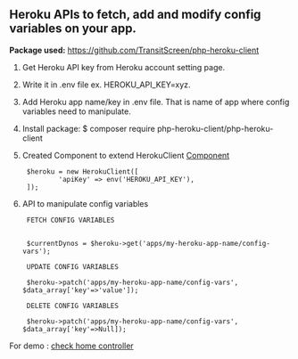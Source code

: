 
## Heroku APIs to fetch, add and modify config variables on your app.

<b>Package used:</b> https://github.com/TransitScreen/php-heroku-client

1. Get Heroku API key from Heroku account setting page.
2. Write it in .env file ex. HEROKU_API_KEY=xyz.
3.  Add Heroku app name/key in .env file. That is name of app where config variables need to manipulate.
4. Install package:  $ composer require php-heroku-client/php-heroku-client
5. Created Component to extend HerokuClient <a href="https://github.com/JyotiPanwar/herokuconfigvarapi/blob/master/app/Components/HerokuApi.php">Component</a>

		$heroku = new HerokuClient([
			    'apiKey' => env('HEROKU_API_KEY'), 
		]);
		
6. API to manipulate config variables
		
		FETCH CONFIG VARIABLES
		

		$currentDynos = $heroku->get('apps/my-heroku-app-name/config-vars');

		UPDATE CONFIG VARIABLES
		
		$heroku->patch('apps/my-heroku-app-name/config-vars', $data_array['key'=>'value']);
		
		DELETE CONFIG VARIABLES
		
		$heroku->patch('apps/my-heroku-app-name/config-vars', $data_array['key'=>Null]);
		
For demo : <a href="https://github.com/JyotiPanwar/herokuconfigvarapi/blob/master/app/Http/Controllers/HomeController.php">check home controller</a>	


